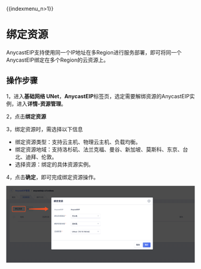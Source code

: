{{indexmenu_n>1}}

# 绑定资源
AnycastEIP支持使用同一个IP地址在多Region进行服务部署，即可将同一个AnycastEIP绑定在多个Region的云资源上。

## 操作步骤
1，进入**基础网络 UNet**，**AnycastEIP**标签页，选定需要解绑资源的AnycastEIP实例，进入**详情-资源管理**。

2，点击**绑定资源**

3，绑定资源时，需选择以下信息
* 绑定资源类型：支持云主机、物理云主机、负载均衡。
* 绑定资源地域：支持洛杉矶、法兰克福、曼谷、新加坡、莫斯科、东京、台北、迪拜、伦敦。
* 选择资源：绑定的具体资源实例。

4，点击**确定**，即可完成绑定资源操作。

![](/images/bind01.png)
